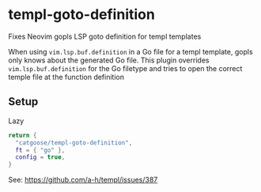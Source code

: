 # templ-goto-definition

Fixes Neovim gopls LSP goto definition for templ templates

When using `vim.lsp.buf.definition` in a Go file for a templ template, gopls
only knows about the generated Go file. This plugin overrides `vim.lsp.buf.definition`
for the Go filetype and tries to open the correct temple file at the function
definition

## Setup

Lazy

```lua
return {
  "catgoose/templ-goto-definition",
  ft = { "go" },
  config = true,
}
```

See: <https://github.com/a-h/templ/issues/387>
